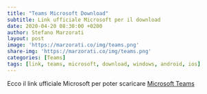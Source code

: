 ```yaml
---
title: "Teams Microsoft Download"
subtitle: Link ufficiale Microsoft per il download
date: 2020-04-20 08:30:00 +0200
author: Stefano Marzorati
layout: post
image: 'https://marzorati.co/img/teams.png'
share-img: 'https://marzorati.co/img/teams.png'
categories: [Teams]
tags: [link, teams, microsoft, download, windows, android, ios]
---
```

Ecco il link ufficiale Microsoft per poter scaricare <a href="https://teams.microsoft.com/_#/discover" target="_blank">Microsoft Teams</a>